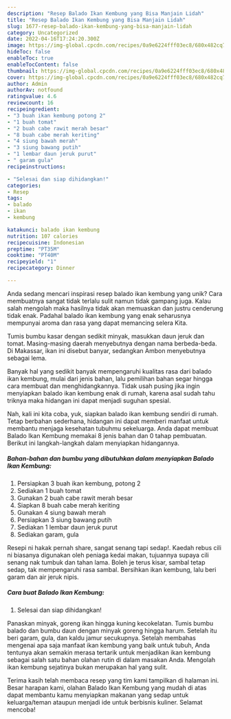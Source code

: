 ```yaml
---
description: "Resep Balado Ikan Kembung yang Bisa Manjain Lidah"
title: "Resep Balado Ikan Kembung yang Bisa Manjain Lidah"
slug: 1677-resep-balado-ikan-kembung-yang-bisa-manjain-lidah
category: Uncategorized
date: 2022-04-16T17:24:20.300Z
image: https://img-global.cpcdn.com/recipes/0a9e6224fff03ec8/680x482cq70/balado-ikan-kembung-foto-resep-utama.jpg
hideToc: false
enableToc: true
enableTocContent: false
thumbnail: https://img-global.cpcdn.com/recipes/0a9e6224fff03ec8/680x482cq70/balado-ikan-kembung-foto-resep-utama.jpg
cover: https://img-global.cpcdn.com/recipes/0a9e6224fff03ec8/680x482cq70/balado-ikan-kembung-foto-resep-utama.jpg
author: Admin
authorAv: notfound
ratingvalue: 4.6
reviewcount: 16
recipeingredient:
- "3 buah ikan kembung potong 2"
- "1 buah tomat"
- "2 buah cabe rawit merah besar"
- "8 buah cabe merah keriting"
- "4 siung bawah merah"
- "3 siung bawang putih"
- "1 lembar daun jeruk purut"
- " garam gula"
recipeinstructions:

- "Selesai dan siap dihidangkan!"
categories:
- Resep
tags:
- balado
- ikan
- kembung

katakunci: balado ikan kembung 
nutrition: 107 calories
recipecuisine: Indonesian
preptime: "PT35M"
cooktime: "PT40M"
recipeyield: "1"
recipecategory: Dinner

---
```





Anda sedang mencari inspirasi resep balado ikan kembung yang unik? Cara membuatnya sangat tidak terlalu sulit namun tidak gampang juga. Kalau salah mengolah maka hasilnya tidak akan memuaskan dan justru cenderung tidak enak. Padahal balado ikan kembung yang enak seharusnya mempunyai aroma dan rasa yang dapat memancing selera Kita.





Tumis bumbu kasar dengan sedikit minyak, masukkan daun jeruk dan tomat. Masing-masing daerah menyebutnya dengan nama berbeda-beda. Di Makassar, ikan ini disebut banyar, sedangkan Ambon menyebutnya sebagai lema.

Banyak hal yang sedikit banyak mempengaruhi kualitas rasa dari balado ikan kembung, mulai dari jenis bahan, lalu pemilihan bahan segar hingga cara membuat dan menghidangkannya. Tidak usah pusing jika ingin menyiapkan balado ikan kembung enak di rumah, karena asal sudah tahu triknya maka hidangan ini dapat menjadi suguhan spesial.






Nah, kali ini kita coba, yuk, siapkan balado ikan kembung sendiri di rumah. Tetap berbahan sederhana, hidangan ini dapat memberi manfaat untuk membantu menjaga kesehatan tubuhmu sekeluarga. Anda dapat membuat Balado Ikan Kembung memakai 8 jenis bahan dan 0 tahap pembuatan. Berikut ini langkah-langkah dalam menyiapkan hidangannya.

<!--inarticleads1-->

##### Bahan-bahan dan bumbu yang dibutuhkan dalam menyiapkan Balado Ikan Kembung:

1. Persiapkan 3 buah ikan kembung, potong 2
1. Sediakan 1 buah tomat
1. Gunakan 2 buah cabe rawit merah besar
1. Siapkan 8 buah cabe merah keriting
1. Gunakan 4 siung bawah merah
1. Persiapkan 3 siung bawang putih
1. Sediakan 1 lembar daun jeruk purut
1. Sediakan  garam, gula


Resepi ni hakak pernah share, sangat senang tapi sedap!. Kaedah rebus cili ni biasanya digunakan oleh peniaga kedai makan, tujuannya supaya cili senang nak tumbuk dan tahan lama. Boleh je terus kisar, sambal tetap sedap, tak mempengaruhi rasa sambal. Bersihkan ikan kembung, lalu beri garam dan air jeruk nipis. 

<!--inarticleads2-->

##### Cara buat Balado Ikan Kembung:


1. Selesai dan siap dihidangkan!

Panaskan minyak, goreng ikan hingga kuning kecokelatan. Tumis bumbu balado dan bumbu daun dengan minyak goreng hingga harum. Setelah itu beri garam, gula, dan kaldu jamur secukupnya. Setelah membahas mengenai apa saja manfaat ikan kembung yang baik untuk tubuh, Anda tentunya akan semakin merasa tertarik untuk menjadikan ikan kembung sebagai salah satu bahan olahan rutin di dalam masakan Anda. Mengolah ikan kembung sejatinya bukan merupakan hal yang sulit. 

Terima kasih telah membaca resep yang tim kami tampilkan di halaman ini. Besar harapan kami, olahan Balado Ikan Kembung yang mudah di atas dapat membantu kamu menyiapkan makanan yang sedap untuk keluarga/teman ataupun menjadi ide untuk berbisnis kuliner. Selamat mencoba!
